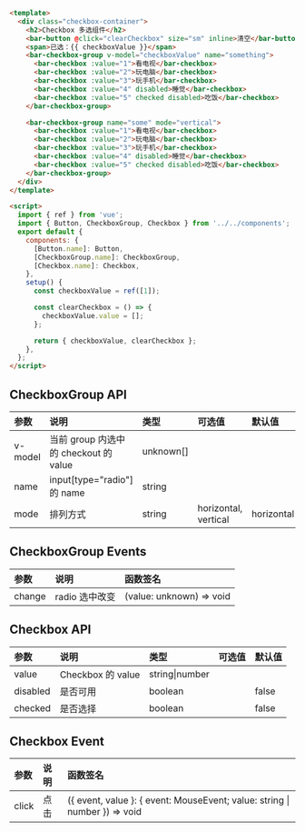 ```html
<template>
  <div class="checkbox-container">
    <h2>Checkbox 多选组件</h2>
    <bar-button @click="clearCheckbox" size="sm" inline>清空</bar-button>
    <span>已选：{{ checkboxValue }}</span>
    <bar-checkbox-group v-model="checkboxValue" name="something">
      <bar-checkbox :value="1">看电视</bar-checkbox>
      <bar-checkbox :value="2">玩电脑</bar-checkbox>
      <bar-checkbox :value="3">玩手机</bar-checkbox>
      <bar-checkbox :value="4" disabled>睡觉</bar-checkbox>
      <bar-checkbox :value="5" checked disabled>吃饭</bar-checkbox>
    </bar-checkbox-group>

    <bar-checkbox-group name="some" mode="vertical">
      <bar-checkbox :value="1">看电视</bar-checkbox>
      <bar-checkbox :value="2">玩电脑</bar-checkbox>
      <bar-checkbox :value="3">玩手机</bar-checkbox>
      <bar-checkbox :value="4" disabled>睡觉</bar-checkbox>
      <bar-checkbox :value="5" checked disabled>吃饭</bar-checkbox>
    </bar-checkbox-group>
  </div>
</template>

<script>
  import { ref } from 'vue';
  import { Button, CheckboxGroup, Checkbox } from '../../components';
  export default {
    components: {
      [Button.name]: Button,
      [CheckboxGroup.name]: CheckboxGroup,
      [Checkbox.name]: Checkbox,
    },
    setup() {
      const checkboxValue = ref([1]);

      const clearCheckbox = () => {
        checkboxValue.value = [];
      };

      return { checkboxValue, clearCheckbox };
    },
  };
</script>
```

## CheckboxGroup API

| 参数    | 说明                                  | 类型      | 可选值               | 默认值     |
| :------ | :------------------------------------ | :-------- | :------------------- | :--------- |
| v-model | 当前 group 内选中的 checkout 的 value | unknown[] |                      |            |
| name    | input[type="radio"] 的 name           | string    |                      |            |
| mode    | 排列方式                              | string    | horizontal, vertical | horizontal |

## CheckboxGroup Events

| 参数   | 说明           | 函数签名                 |
| :----- | :------------- | :----------------------- |
| change | radio 选中改变 | (value: unknown) => void |

## Checkbox API

| 参数     | 说明              | 类型           | 可选值 | 默认值 |
| :------- | :---------------- | :------------- | :----- | :----- |
| value    | Checkbox 的 value | string\|number |        |        |
| disabled | 是否可用          | boolean        |        | false  |
| checked  | 是否选择          | boolean        |        | false  |

## Checkbox Event

| 参数  | 说明 | 函数签名                                                                   |
| :---- | :--- | :------------------------------------------------------------------------- |
| click | 点击 | ({ event, value }: { event: MouseEvent; value: string \| number }) => void |
